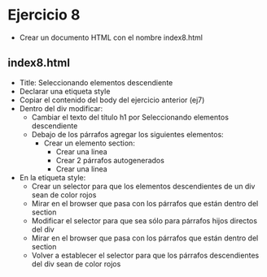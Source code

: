# Ejercicio 8

* Crear un documento HTML con el nombre index8.html

## index8.html
* Title: Seleccionando elementos descendiente
* Declarar una etiqueta style
* Copiar el contenido del body del ejercicio anterior (ej7)
* Dentro del div modificar:
  * Cambiar el texto del título h1 por Seleccionando elementos descendiente
  * Debajo de los párrafos agregar los siguientes elementos:
    * Crear un elemento section:
      * Crear una linea
      * Crear 2 párrafos autogenerados
      * Crear una linea
* En la etiqueta style:
  * Crear un selector para que los elementos descendientes de un div sean de color rojos
  * Mirar en el browser que pasa con los párrafos que están dentro del section
  * Modificar el selector para que sea sólo para párrafos hijos directos del div
  * Mirar en el browser que pasa con los párrafos que están dentro del section
  * Volver a establecer el selector para que los párrafos descendientes del div sean de color rojos